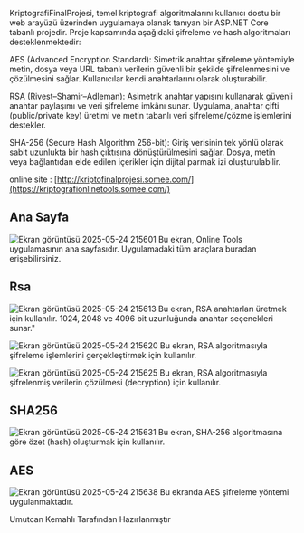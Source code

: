 KriptografiFinalProjesi, temel kriptografi algoritmalarını kullanıcı dostu bir web arayüzü üzerinden uygulamaya olanak tanıyan bir ASP.NET Core tabanlı projedir. Proje kapsamında aşağıdaki şifreleme ve hash algoritmaları desteklenmektedir:

AES (Advanced Encryption Standard):
Simetrik anahtar şifreleme yöntemiyle metin, dosya veya URL tabanlı verilerin güvenli bir şekilde şifrelenmesini ve çözülmesini sağlar. Kullanıcılar kendi anahtarlarını olarak oluşturabilir.

RSA (Rivest–Shamir–Adleman):
Asimetrik anahtar yapısını kullanarak güvenli anahtar paylaşımı ve veri şifreleme imkânı sunar. Uygulama, anahtar çifti (public/private key) üretimi ve metin tabanlı veri şifreleme/çözme işlemlerini destekler.

SHA-256 (Secure Hash Algorithm 256-bit):
Giriş verisinin tek yönlü olarak sabit uzunlukta bir hash çıktısına dönüştürülmesini sağlar. Dosya, metin veya bağlantıdan elde edilen içerikler için dijital parmak izi oluşturulabilir.

online site : [http://kriptofinalprojesi.somee.com/](https://kriptografionlinetools.somee.com/)
## Ana Sayfa

![Ekran görüntüsü 2025-05-24 215601](https://github.com/user-attachments/assets/a839d233-8305-4b6b-a3db-4effc087aa9b)
Bu ekran, Online Tools uygulamasının ana sayfasıdır. Uygulamadaki tüm araçlara buradan erişebilirsiniz.

## Rsa

![Ekran görüntüsü 2025-05-24 215613](https://github.com/user-attachments/assets/b12e57c2-ec09-4866-9b9f-465bf68c90b5)
Bu ekran, RSA anahtarları üretmek için kullanılır. 1024, 2048 ve 4096 bit uzunluğunda anahtar seçenekleri sunar."

![Ekran görüntüsü 2025-05-24 215620](https://github.com/user-attachments/assets/0e0754f8-0f7c-4001-9aff-8c47216e34e2)
Bu ekran, RSA algoritmasıyla şifreleme işlemlerini gerçekleştirmek için kullanılır.

![Ekran görüntüsü 2025-05-24 215625](https://github.com/user-attachments/assets/9e0883f5-a6c7-4b48-846d-fe8dd53470f4)
Bu ekran, RSA algoritmasıyla şifrelenmiş verilerin çözülmesi (decryption) için kullanılır.

## SHA256

![Ekran görüntüsü 2025-05-24 215631](https://github.com/user-attachments/assets/5bba94e7-576a-46d0-9d50-da63151342e6)
Bu ekran, SHA-256 algoritmasına göre özet (hash) oluşturmak için kullanılır.

## AES

![Ekran görüntüsü 2025-05-24 215638](https://github.com/user-attachments/assets/3ae9e5b9-e710-46f0-b5a4-6431016ab8b8)
Bu ekranda AES şifreleme yöntemi uygulanmaktadır.

Umutcan Kemahlı Tarafından Hazırlanmıştır
